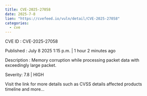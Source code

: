 ```yaml
--- 
title: CVE-2025-27058
date: 2025-7-8
lien: "https://cvefeed.io/vuln/detail/CVE-2025-27058"
categories:
  - cve
---
```


CVE ID : CVE-2025-27058

Published :  July 8
2025
1:15 p.m. | 1 hour
2 minutes ago

Description : Memory corruption while processing packet data with exceedingly large packet.

Severity: 7.8 | HIGH

Visit the link for more details
such as CVSS details
affected products
timeline
and more...
